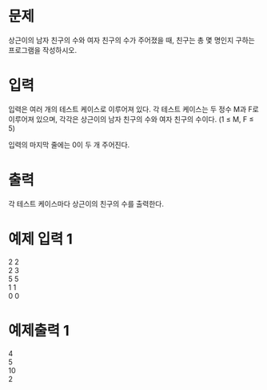 # 문제
상근이의 남자 친구의 수와 여자 친구의 수가 주어졌을 때, 친구는 총 몇 명인지 구하는 프로그램을 작성하시오.

# 입력
입력은 여러 개의 테스트 케이스로 이루어져 있다. 각 테스트 케이스는 두 정수 M과 F로 이루어져 있으며, 각각은 상근이의 남자 친구의 수와 여자 친구의 수이다. (1 ≤ M, F ≤ 5)

입력의 마지막 줄에는 0이 두 개 주어진다.

# 출력
각 테스트 케이스마다 상근이의 친구의 수를 출력한다.

# 예제 입력 1 
2 2  
2 3  
5 5  
1 1  
0 0  
# 예제출력 1 
4  
5  
10  
2
